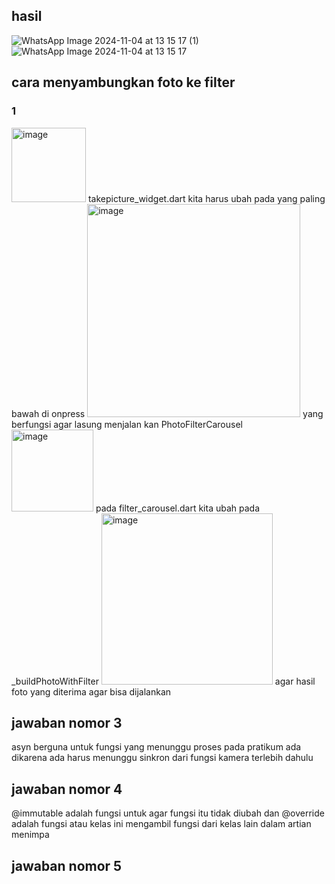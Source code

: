 ## hasil
![WhatsApp Image 2024-11-04 at 13 15 17 (1)](https://github.com/user-attachments/assets/eec28cf0-bddc-497c-b281-b87ef95cae11)
![WhatsApp Image 2024-11-04 at 13 15 17](https://github.com/user-attachments/assets/e83fdbaa-2c5f-4173-a7c6-b28df720021f)
## cara menyambungkan foto ke filter
### 1
<img width="119" alt="image" src="https://github.com/user-attachments/assets/3d1b1729-f00c-4b55-8777-f7c44b844342">
takepicture_widget.dart kita harus ubah pada yang paling bawah di onpress
<img width="341" alt="image" src="https://github.com/user-attachments/assets/52a90107-4f33-4fe9-8f5e-17ca60a49dd1">
yang berfungsi agar lasung menjalan kan PhotoFilterCarousel
<img width="131" alt="image" src="https://github.com/user-attachments/assets/00c66751-50cd-4804-adbf-82d08250c1f8">
pada filter_carousel.dart kita ubah pada _buildPhotoWithFilter
<img width="274" alt="image" src="https://github.com/user-attachments/assets/8b2059e6-175d-4d2a-91f0-1eb7191fbe9c">
agar hasil foto yang diterima agar bisa dijalankan

## jawaban nomor 3
asyn berguna untuk fungsi yang menunggu proses pada pratikum ada dikarena ada harus menunggu sinkron dari fungsi kamera terlebih dahulu
## jawaban nomor 4
@immutable adalah fungsi untuk agar fungsi itu tidak diubah dan @override adalah fungsi atau kelas ini mengambil fungsi dari kelas lain dalam artian menimpa
## jawaban nomor 5
